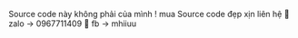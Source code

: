 Source code này không phải của mình !
mua Source code đẹp xịn liên hệ 
👾 zalo -> 0967711409
👾 fb   -> mhiiuu
